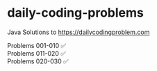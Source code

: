 # daily-coding-problems
Java Solutions to https://dailycodingproblem.com

Problems 001-010 :white_check_mark: \
Problems 011-020 :white_check_mark: \
Problems 020-030 :white_check_mark: 
